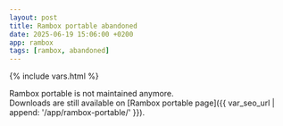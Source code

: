 ```yaml
---
layout: post
title: Rambox portable abandoned
date: 2025-06-19 15:06:00 +0200
app: rambox
tags: [rambox, abandoned]
---
```

{% include vars.html %}

Rambox portable is not maintained anymore.<br />
Downloads are still available on [Rambox portable page]({{ var_seo_url | append: '/app/rambox-portable/' }}).
